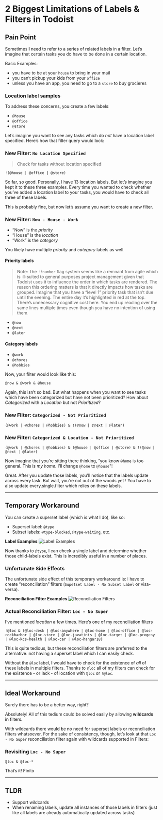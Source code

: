 # 2 Biggest Limitations of Labels & Filters in Todoist

## Pain Point

Sometimes I need to refer to a series of related labels in a filter. Let’s imagine that certain tasks you do have to be done in a certain location.

Basic Examples:

- you have to be at your `house` to bring in your mail
- you can’t pickup your kids from your `office`
- unless you have an app, you need to go to a `store` to buy grocieres

### Location label samples

To address these concerns, you create a few labels:

- `@house`
- `@office`
- `@store`

Let’s imagine you want to see any tasks which do _not_ have a location label specified. Here’s how that filter query would look:

### New Filter: `No Location Specified`

> Check for tasks without location specified

```
!(@house | @office | @store)
```

So far, so good. Personally, I have 13 location labels. But let’s imagine you kept it to these three examples. Every time you wanted to check whether you’ve added a location label to your tasks, you would have to check all three of these labels.

This is probably fine, but now let’s assume you want to create a new filter.

### New Filter: `Now - House - Work`

- “Now” is the _priority_
- “House” is the _location_
- “Work” is the _category_

You likely have multiple _priority_ and _category_ labels as well.

#### Priority labels

> Note: The `!!number` flag system seems like a remnant from agile which is ill-suited to general purposes project management given that Todoist uses it to influence the order in which tasks are rendered. The reason this ordering matters is that it directly impacts how tasks are grouped. Imagine that you have a “level 1” priority task that isn’t due until the evening. The entire day it’s highlighted in red at the top. There’s unnecessary cognitive cost here. You end up reading over the same lines multiple times even though you have no intention of using them.

- `@now`
- `@next`
- `@later`

#### Category labels

- `@work`
- `@chores`
- `@hobbies`

Now, your filter would look like this:

```
@now & @work & @house
```

Again, this isn’t so bad. But what happens when you want to see tasks which have been categorized but have not been prioritized? How about _Categorized_ with a _Location_ but not _Prioritized_?

### New Filter: `Categorized - Not Prioritized`

```
(@work | @chores | @hobbies) & !(@now | @next | @later)
```

### New Filter: `Categorized & Location - Not Prioritized`

```
(@work | @chores | @hobbies) & (@house | @office | @store) & !(@now | @next | @later)
```

Now imagine that you’re sitting there thinking, “you know `@home` is too general. This is _my home_. I’ll change `@home` to `@house`"!

Great. After you update those labels, you’ll notice that the labels update across every task. But wait, you’re not out of the woods yet ! You have to also update every.single.filter which relies on these labels.

---

## Temporary Workaround

You can create a superset label (which is what I do), like so:

- Superset label: `@type`
- Subset labels: `@type-blocked`, `@type-waiting`, etc.

**Label Examples**
![Label Examples](images/LabelExamples.png)

Now thanks to `@type`, I can check a single label and determine whether those child-labels exist. This is incredibly useful in a number of places.

### Unfortunate Side Effects

The unfortunate side effect of this temporary workaround is: I have to create “reconciliation” filters (`Supetset Label - No Subset Label` or visa-versa).

**Reconciliation Filter Examples**
![Reconciliation Filters](images/TodoistReconciliationFilters.png)

### Actual Reconciliation Filter: `Loc - No Super`

I’ve mentioned _location_ a few times. Here’s one of my reconciliation filters

```
!@loc & (@loc-desk | @loc-anywhere | @loc-home | @loc-office | @loc-rockharbor | @loc-store | @loc-javatinis | @loc-target | @loc-progeny | @loc-kcs-health | @loc-car | @loc-hangar18)
```

This is quite tedious, but these reconciliation filters are preferred to the alternative: not having a superset label which I can easily check.

Without the `@loc` label, I would have to check for the existence of _all_ of these labels in multiple filters. Thanks to `@loc` all of my filters can check for the existence - or lack - of location with `@loc` or `!@loc`.

---

## Ideal Workaround

Surely there has to be a better way, right?

Absolutely! All of this tedium could be solved easily by allowing **wildcards** in filters.

With wildcards there would be no need for superset labels or reconciliation filters whatsoever. For the sake of consistency, though, let’s look at that `Loc - No Super` reconciliation filter again with wildcards supported in Filters:

### Revisiting `Loc - No Super`

```
@loc & @loc-*
```

That’s it! Finito

---

## TLDR

- Support wildcards
- When renaming labels, update all instances of those labels in filters (just like all labels are already automatically updated across tasks)
